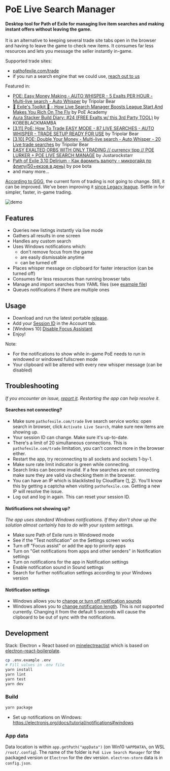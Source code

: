 # PoE Live Search Manager

#### Desktop tool for Path of Exile for managing live item searches and making instant offers without leaving the game.

It is an alternative to keeping several trade site tabs open in the browser and having to leave the game to check new items. It consumes far less resources and lets you message the seller instantly in-game.

Supported trade sites:
- [pathofexile.com/trade](https://www.pathofexile.com/trade/search/)
- if you run a search engine that we could use, [reach out to us](mailto:git.thisismydesign@gmail.com)

Featured in:
- [POE: Easy Money Making - AUTO WHISPER - 5 Exalts PER HOUR - Multi-live search - Auto Whisper](https://youtu.be/dBqJ8-N5Ygs?t=1903) by Tripolar Bear
- [🔨 Exile's Toolkit 🔨 - How Live Search Manager Boosts League Start And Makes You Rich On The Fly](https://www.youtube.com/watch?v=KVgP5ZGZITc) by PoE Academy
- [Aura Stacker Build Diary: #24 (FREE Exalts w/ this 3rd Party TOOL)](https://youtu.be/DxHyKtJs-2Y?t=514) by KOBEBLACKMAMBA
- [[3.11] PoE: How To Trade EASY MODE - 87 LIVE SEARCHES - AUTO WHISPER - TRADE SETUP READY FOR USE](https://www.youtube.com/watch?v=8PDjzG5ZkcQ) by Tripolar Bear
- [[3.10] POE: Double Your Money - Multi-live search - Auto Whisper - 20 Live trade searches](https://www.youtube.com/watch?v=ArAKOWXZtU0) by Tripolar Bear
- [EASY EXALTED ORBS WITH ONLY TRADING // currency tipp // POE LURKER + POE LIVE SEARCH MANAGE](https://www.youtube.com/watch?v=O3oRpEdLTmY) by Justarockstarr
- [Path of Exile 3.10 Delirium - Как фармить валюту - микрогайд по флипу(50+екзов в день)](https://www.youtube.com/watch?v=Nw7ZDnLabkg) by poe bota
- and many more...

[According to GGG](https://www.poe-vault.com/news/2019/05/03/improvements-to-trading-in-path-of-exile-on-pc-are-they-coming), the current form of trading is not going to change. Still, it can be improved. We've been improving it [since Legacy league](/../../releases/tag/v0.1.0). Settle in for simpler, faster, in-game trading.

![demo](demo.gif)

## Features

- Queries new listings instantly via live mode
- Gathers all results in one screen
- Handles any custom search
- Uses Windows notifications which:
  - don't remove focus from the game
  - are easily dismissable anytime
  - can be turned off
- Places whisper message on clipboard for faster interaction (can be turned off)
- Consumes far less resources than running browser tabs
- Manage and import searches from YAML files (see [example file](doc/example-import-input.yml))
- Queues notifications if there are multiple ones

## Usage

- Download and run the latest portable [release](/../../releases).
- Add your [Session ID](https://github.com/Stickymaddness/Procurement/wiki/SessionID) in the Account tab.
- [Windows 10] [Disable Focus Assistant](https://www.howtogeek.com/fyi/windows-10s-next-update-will-hide-notifications-while-you-watch-videos/)
- Enjoy!

Note:
- For the notifications to show while in-game PoE needs to run in windowed or windowed fullscreen mode
- Your clipboard will be altered with every new whisper message (can be disabled)

## Troubleshooting

*If you encounter an issue, [report it](/../../issues/new/choose). Restarting the app can help resolve it.*

#### Searches not connecting?

- Make sure `pathofexile.com/trade` live search service works: open search in browser, click `Activate Live Search`, make sure new items are showing up.
- Your session ID can change. Make sure it's up-to-date.
- There's a limit of 20 simultaneous connections. This is `pathofexile.com/trade` limitation, you can't connect more in the browser either.
- Restart the app, try reconnecting to all sockets and sockets 1-by-1.
- Make sure rate limit indicator is green while connecting.
- Search links can become invalid. If a few searches are not connecting make sure they are valid via checking them in the browser.
- You can have an IP which is blacklisted by Cloudflare ([1](https://www.reddit.com/r/pathofexile/comments/aw2p9j/trying_to_visit_pathofexilecom_and_i_get_this/), [2](https://www.reddit.com/r/pathofexile/comments/awscxe/anyone_issues_with_poe_website_captcha/)). You'll know this by getting a captcha when visiting `pathofexile.com`. Getting a new IP will resolve the issue.
- Log out and log in again. This can reset your session ID.

#### Notifications not showing up?

*The app uses standard Windows notifications. If they don't show up the solution almost certainly has to do with your system settings.*

- Make sure Path of Exile runs in Windowed mode
- See if the "Test notification" on the Settings screen works
- Turn off "Focus assist" or add the app to priority apps
- Turn on "Get notifications from apps and other senders" in Notification settings
- Turn on notifications for the app in Notification settings
- Enable notification sound in Sound settings
- Search for further notification settings according to your Windows version

#### Notification settings

- Windows allows you to [change or turn off notification sounds](https://www.google.com/search?q=windows+notification+sound)
- Windows allows you to [change notification length](https://www.google.com/search?q=windows+notification+length). This is _not_ supported currently. Changing it from the default 5 seconds will cause the clipboard to be out of sync with the notifications.

## Development

Stack: Electron + React based on [minelectreactist](https://github.com/gomorizsolt/minelectreactist) which is based on [electron-react-boilerplate](https://github.com/electron-react-boilerplate/electron-react-boilerplate).

```bash
cp .env.example .env
# Fill values in .env file
yarn install
yarn lint
yarn test
yarn dev
```

### Build

```bash
yarn package
```

- Set up notifications on Windows: https://electronjs.org/docs/tutorial/notifications#windows

### App data

Data location is within `app.getPath("appData")` (on Win10 `%APPDATA%`, on WSL `/root/.config`). The name of the folder is `PoE Live Search Manager` for the packaged version or `Electron` for the dev version. `electron-store` data is in `config.json`.

